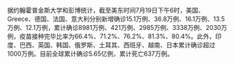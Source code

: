 据约翰霍普金斯大学和彭博统计，截至美东时间7月19日下午6时，美国、Greece、德国、法国、意大利分别新增确诊15.1万例、36.8万例、16.1万例、13.5万例、12.1万例，累计确诊8981万例、421万例、2985万例、3338万例、2030万例，疫苗接种完毕比率为66.4%、71.2%、76.2%、81.3%、80.4%。此外，印度、巴西、英国、韩国、俄罗斯、土耳其、西班牙、越南、日本累计确诊超过1000万例。目前全球累计确诊5.65亿例，累计死亡637万例。
